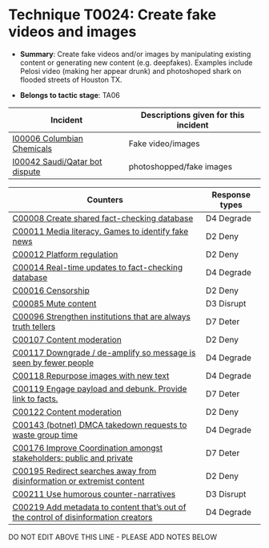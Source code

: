 # Technique T0024: Create fake videos and images

* **Summary**: Create fake videos and/or images by manipulating existing content or generating new content (e.g. deepfakes). Examples include Pelosi video (making her appear drunk) and photoshoped shark on flooded streets of Houston TX.

* **Belongs to tactic stage**: TA06


| Incident | Descriptions given for this incident |
| -------- | -------------------- |
| [I00006 Columbian Chemicals](../incidents/I00006.md) | Fake video/images |
| [I00042 Saudi/Qatar bot dispute](../incidents/I00042.md) | photoshopped/fake images |



| Counters | Response types |
| -------- | -------------- |
| [C00008 Create shared fact-checking database](../counters/C00008.md) | D4 Degrade |
| [C00011 Media literacy. Games to identify fake news](../counters/C00011.md) | D2 Deny |
| [C00012 Platform regulation](../counters/C00012.md) | D2 Deny |
| [C00014 Real-time updates to fact-checking database](../counters/C00014.md) | D4 Degrade |
| [C00016 Censorship](../counters/C00016.md) | D2 Deny |
| [C00085 Mute content](../counters/C00085.md) | D3 Disrupt |
| [C00096 Strengthen institutions that are always truth tellers](../counters/C00096.md) | D7 Deter |
| [C00107 Content moderation](../counters/C00107.md) | D2 Deny |
| [C00117 Downgrade / de-amplify so message is seen by fewer people](../counters/C00117.md) | D4 Degrade |
| [C00118 Repurpose images with new text](../counters/C00118.md) | D4 Degrade |
| [C00119 Engage payload and debunk. Provide link to facts. ](../counters/C00119.md) | D7 Deter |
| [C00122 Content moderation](../counters/C00122.md) | D2 Deny |
| [C00143 (botnet) DMCA takedown requests to waste group time](../counters/C00143.md) | D4 Degrade |
| [C00176 Improve Coordination amongst stakeholders: public and private](../counters/C00176.md) | D7 Deter |
| [C00195 Redirect searches away from disinformation or extremist content ](../counters/C00195.md) | D2 Deny |
| [C00211 Use humorous counter-narratives](../counters/C00211.md) | D3 Disrupt |
| [C00219 Add metadata to content that’s out of the control of disinformation creators](../counters/C00219.md) | D4 Degrade |


DO NOT EDIT ABOVE THIS LINE - PLEASE ADD NOTES BELOW